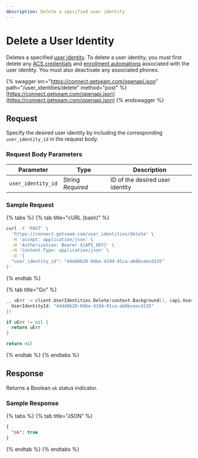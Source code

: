 ```yaml
---
description: Delete a specified user identity
---
```


# Delete a User Identity

Deletes a specified [user identity](../../products/mobile-access-in-development/managing-mobile-app-user-accounts-with-user-identities.md#what-is-a-user-identity). To delete a user identity, you must first delete any [ACS credentials](../../api/acs/credentials/) and [enrollment automations](enrollment\_automations/delete.md) associated with the user identity. You must also deactivate any associated phones.

{% swagger src="https://connect.getseam.com/openapi.json" path="/user_identities/delete" method="post" %}
[https://connect.getseam.com/openapi.json](https://connect.getseam.com/openapi.json)
{% endswagger %}

## Request

Specify the desired user identity by including the corresponding `user_identity_id` in the request body.

### Request Body Parameters

<table><thead><tr><th>Parameter</th><th width="112.33333333333331">Type</th><th>Description</th></tr></thead><tbody><tr><td><code>user_identity_id</code></td><td>String<br><em>Required</em></td><td>ID of the desired user identity</td></tr></tbody></table>

### Sample Request

{% tabs %}
{% tab title="cURL (bash)" %}
```bash
curl -X 'POST' \
  'https://connect.getseam.com/user_identities/delete' \
  -H 'accept: application/json' \
  -H 'Authorization: Bearer ${API_KEY}' \
  -H 'Content-Type: application/json' \
  -d '{
  "user_identity_id": "44d48b20-0dbe-419d-91ca-ab8bceecd135"
}'
```
{% endtab %}

{% tab title="Go" %}
```go
_, uErr := client.UserIdentities.Delete(context.Background(), &api.UserIdentitiesDeleteRequest{
  UserIdentityId: "44d48b20-0dbe-419d-91ca-ab8bceecd135"
})

if uErr != nil {
  return uErr
}

return nil
```
{% endtab %}
{% endtabs %}

## Response

Returns a Boolean `ok` status indicator.

### Sample Response

{% tabs %}
{% tab title="JSON" %}
```json
{
  "ok": true
}
```
{% endtab %}
{% endtabs %}

